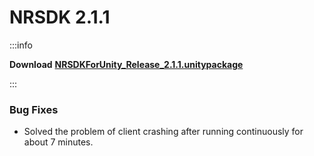 # NRSDK 2.1.1

:::info

**Download** [**NRSDKForUnity_Release_2.1.1.unitypackage**](https://nreal-public.nreal.ai/download/NRSDKForUnity_2.1.1_Release_20231227/NRSDKForUnity_2.1.1.unitypackage)

:::

### Bug Fixes

* Solved the problem of client crashing after running continuously for about 7 minutes.
